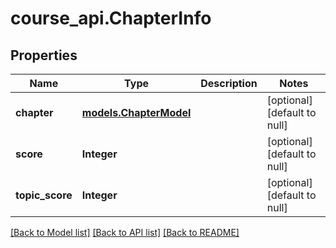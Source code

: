 # course_api.ChapterInfo
## Properties

| Name | Type | Description | Notes |
|------------ | ------------- | ------------- | -------------|
| **chapter** | [**models.ChapterModel**](models.ChapterModel.md) |  | [optional] [default to null] |
| **score** | **Integer** |  | [optional] [default to null] |
| **topic\_score** | **Integer** |  | [optional] [default to null] |

[[Back to Model list]](../README.md#documentation-for-models) [[Back to API list]](../README.md#documentation-for-api-endpoints) [[Back to README]](../README.md)

